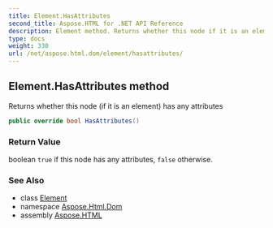 ```yaml
---
title: Element.HasAttributes
second_title: Aspose.HTML for .NET API Reference
description: Element method. Returns whether this node if it is an element has any attributes
type: docs
weight: 330
url: /net/aspose.html.dom/element/hasattributes/
---
```

## Element.HasAttributes method

Returns whether this node (if it is an element) has any attributes

```csharp
public override bool HasAttributes()
```

### Return Value

boolean `true` if this node has any attributes, `false` otherwise.

### See Also

* class [Element](../)
* namespace [Aspose.Html.Dom](../../../aspose.html.dom/)
* assembly [Aspose.HTML](../../../)
